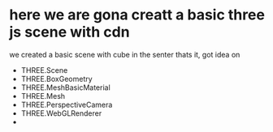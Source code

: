 # here we are gona creatt a basic three js scene with cdn  
we created a basic scene with cube in the senter thats it,
got idea on 

- THREE.Scene
- THREE.BoxGeometry
- THREE.MeshBasicMaterial
- THREE.Mesh
- THREE.PerspectiveCamera
- THREE.WebGLRenderer
- 
